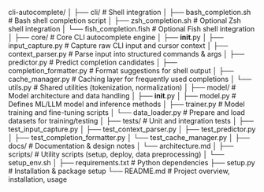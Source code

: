 cli-autocomplete/
│
├── cli/                     # Shell integration
│   ├── bash_completion.sh   # Bash shell completion script
│   ├── zsh_completion.sh    # Optional Zsh shell integration
│   └── fish_completion.fish # Optional Fish shell integration
│
├── core/                    # Core CLI autocomplete engine
│   ├── __init__.py
│   ├── input_capture.py     # Capture raw CLI input and cursor context
│   ├── context_parser.py    # Parse input into structured commands & args
│   ├── predictor.py         # Predict completion candidates
│   ├── completion_formatter.py # Format suggestions for shell output
│   ├── cache_manager.py     # Caching layer for frequently used completions
│   └── utils.py             # Shared utilities (tokenization, normalization)
│
├── model/                  # Model architecture and data handling
│   ├── __init__.py
│   ├── model.py             # Defines ML/LLM model and inference methods
│   ├── trainer.py           # Model training and fine-tuning scripts
│   └── data_loader.py       # Prepare and load datasets for training/testing
│
├── tests/                   # Unit and integration tests
│   ├── test_input_capture.py
│   ├── test_context_parser.py
│   ├── test_predictor.py
│   ├── test_completion_formatter.py
│   └── test_cache_manager.py
│
├── docs/                    # Documentation & design notes
│   └── architecture.md
│
├── scripts/                 # Utility scripts (setup, deploy, data preprocessing)
│   └── setup_env.sh
│
├── requirements.txt         # Python dependencies
├── setup.py                 # Installation & package setup
└── README.md                # Project overview, installation, usage
